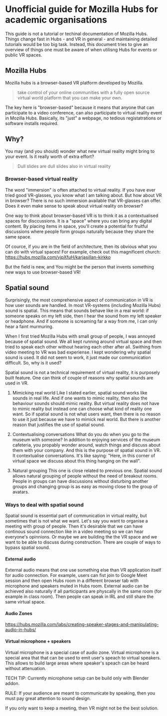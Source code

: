 # Unofficial guide for Mozilla Hubs for academic organisations

This guide is not a tutorial or techinal documentation of Mozilla Hubs. Things change fast in Hubs - and VR in general - and maintaining detailed tutorials would be too big task. Instead, this document tries to give an overview of things one must be aware of when utilisng Hubs for events or public VR spaces.

## Mozilla Hubs
Mozilla hubs is a browser-based VR platform developed by Mozilla. 
 > take control of your online communities with a fully open source virtual world platform that you can make your own.
 
 The key here is "browser-based" because it means that anyone that can participate to a video conference, can also participate to virtual reality event in Mozilla Hubs. Basically, its "just" a webpage, no tedious registatrations or software installs required.


## Why?
You may (and you should) wonder what new virtual reality might bring to your event. Is it really worth of extra effort?
> Dull slides are dull slides also in virtual reality

### Browser-based virtual reality
The word "immersion" is often attached to virtual reality. If you have ever tried good VR-glasses, you know what I am talking about.
But how about VR in browser? There is no such immersion available that VR-glasses can offer. Does it even make sense to speak about virtual reality on browser? 

One way to think about browser-based VR is to think it as a contextualised spaces for disccussions. It is a "space" where you can bring any digital content. By placing items in space, you'll create a potential for fruitful discussions where people form groups naturally because they share the same space. 

Of cource, if you are in the field of architecture, then its obvious what you can do with virtual spaces! For example, check out this magnificent church: https://hubs.mozilla.com/vjpXfuH/karjasillan-kirkko

But the field is new, and You might be the person that invents something new ways to use browser-based VR!

## Spatial sound

Surprisingly, the most comprehensive aspect of communication in VR is how user sounds are handled. In most VR-systems (including Mozilla Hubs) sound is spatial. This means that sounds behave like in a real world: if someone speaks on my left side, then I hear the sound from my left speaker or headphone. And if someone is screaming far a way from me, I can only hear a faint murmuring.

When I first tried Mozilla Hubs with small group of people, I was annoyed because of spatial sound. We all kept running around virtual space and then tried to speak each other without hearing each other after all. Swithing from video meeting to VR was bad experiense. I kept wondering why spatial sound is used. It did not seem to work, it just made our communication difficult. So, why is it used?


Spatial sound is not a technical requirement of virtual reality, it is purposely built feature. One can think of couple of reasons why spatial sounds are used in VR.

1. Mimicking real world
Like I stated earlier, spatial sound works like sounds in real life. And if one wants to mimic reality, then also the behaviour sounds should mimic reality. But virtual reality does not have to mimic reality but instead one can choose what kind of reality one want. So if spatial sound is not what users want, then there is no reason to use it just because we have to mimick real world.
But there is another reason that justifies the use of spatial sound.

2. Contextualising conversations
What do you do when you go to the museum with someone? In addition to enjoying services of the museum cafeteria, you propably wonder around, watch things and discuss about them with your company. And this is the purpose of spatial sound in VR. It contextualise conversations. It's like saying: "Here, in this corner of virtual space we discuss about this thing hanging on the wall". 

3. Natural grouping
This one is close related to previous one. Spatial sound allows natural grouping of people without the need of breakout rooms. People in groups can have discussions without disturbing another groups and changing group is as easy as moving close to the group of avatars. 



### Ways to deal with spatial sound
Spatial sound is essential part of communication in virtual reality, but sometimes that is not what we want. Let's say you want to organise a meeting with group of people. Then it's desirable that we can have continous sound connection like in a video meeting so we can hear everyone's opinnions. Or maybe we are building the the VR space and we want to be able to discuss during construction. 
There are couple of ways to bypass spatial sound.


#### External audio
External audio means that one use something else than VR application itself for audio connection. For example, users can fist join to Google Meet session and then open Hubs room in a different browser tab with microphone and speakers muted in Hubs room. 
External audio can be achieved also naturally if all participants are physcally in the same room (for example in class room). Then people can speak in IRL and still share the same virtual space.


#### Audio Zones
https://hubs.mozilla.com/labs/creating-speaker-stages-and-manipulating-audio-in-hubs/

#### Virtual microphone + speakers
Virtual microphone is a special case of audio zone. Virtual microphone is a special area that that can be used to emit user's speach to virtual speakers. This allows to build large areas where speaker's speach can be heard without attenuation.

TECH TIP: Currently microphone setup can be build only with Blender addon.

RULE: If your audience are meant to communicate by speaking, then you must pay great attention to sound design.

If you only want to keep a meeting, then VR might not be the best solution.
